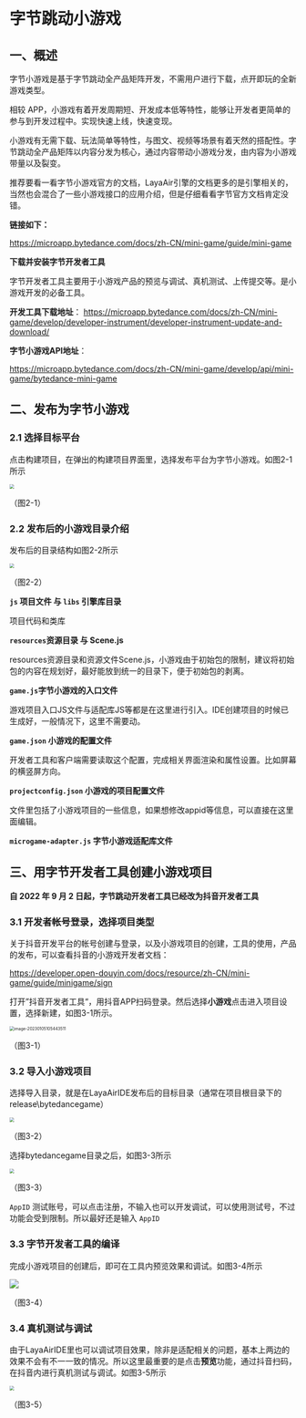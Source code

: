 # 字节跳动小游戏



## 一、概述

字节小游戏是基于字节跳动全产品矩阵开发，不需用户进行下载，点开即玩的全新游戏类型。

相较 APP，小游戏有着开发周期短、开发成本低等特性，能够让开发者更简单的参与到开发过程中。实现快速上线，快速变现。

小游戏有无需下载、玩法简单等特性，与图文、视频等场景有着天然的搭配性。字节跳动全产品矩阵以内容分发为核心，通过内容带动小游戏分发，由内容为小游戏带量以及裂变。

推荐要看一看字节小游戏官方的文档，LayaAir引擎的文档更多的是引擎相关的，当然也会混合了一些小游戏接口的应用介绍，但是仔细看看字节官方文档肯定没错。

**链接如下：**

https://microapp.bytedance.com/docs/zh-CN/mini-game/guide/mini-game

**下载并安装字节开发者工具**

字节开发者工具主要用于小游戏产品的预览与调试、真机测试、上传提交等。是小游戏开发的必备工具。

**开发工具下载地址**：
https://microapp.bytedance.com/docs/zh-CN/mini-game/develop/developer-instrument/developer-instrument-update-and-download/

**字节小游戏API地址**：

https://microapp.bytedance.com/docs/zh-CN/mini-game/develop/api/mini-game/bytedance-mini-game



## 二、发布为字节小游戏



### 2.1 选择目标平台

点击构建项目，在弹出的构建项目界面里，选择发布平台为字节小游戏。如图2-1所示

<img src="img/2-1.png" style="zoom:50%;" /> 

（图2-1）



### 2.2 发布后的小游戏目录介绍

发布后的目录结构如图2-2所示

<img src="img/2-2.png" style="zoom:50%;" /> 

（图2-2）

**`js` 项目文件 与 `libs` 引擎库目录**

项目代码和类库

**`resources`资源目录 与 Scene.js**

resources资源目录和资源文件Scene.js，小游戏由于初始包的限制，建议将初始包的内容在规划好，最好能放到统一的目录下，便于初始包的剥离。

**`game.js`字节小游戏的入口文件**

游戏项目入口JS文件与适配库JS等都是在这里进行引入。IDE创建项目的时候已生成好，一般情况下，这里不需要动。

**`game.json` 小游戏的配置文件**

开发者工具和客户端需要读取这个配置，完成相关界面渲染和属性设置。比如屏幕的横竖屏方向。

**`projectconfig.json` 小游戏的项目配置文件**

文件里包括了小游戏项目的一些信息，如果想修改appid等信息，可以直接在这里面编辑。

**`microgame-adapter.js` 字节小游戏适配库文件**



## 三、用字节开发者工具创建小游戏项目

**自 2022 年 9 月 2 日起，字节跳动开发者工具已经改为抖音开发者工具**



### 3.1 开发者帐号登录，选择项目类型

关于抖音开发平台的帐号创建与登录，以及小游戏项目的创建，工具的使用，产品的发布，可以查看抖音的小游戏开发者文档：

https://developer.open-douyin.com/docs/resource/zh-CN/mini-game/guide/minigame/sign

打开”抖音开发者工具“，用抖音APP扫码登录。然后选择**小游戏**点击进入项目设置，选择新建，如图3-1所示。

<img src="img/3-1.png" alt="image-20230105105443511" style="zoom:50%;" /> 

（图3-1）

### 3.2 导入小游戏项目

选择导入目录，就是在LayaAirIDE发布后的目标目录（通常在项目根目录下的release\bytedancegame）

<img src="img/3-2.png" style="zoom:50%;" /> 

（图3-2）

选择bytedancegame目录之后，如图3-3所示

<img src="img/3-3.png" style="zoom:50%;" /> 

（图3-3）

`AppID` 测试账号，可以点击注册，不输入也可以开发调试，可以使用测试号，不过功能会受到限制。所以最好还是输入 `AppID`

### 3.3 字节开发者工具的编译

完成小游戏项目的创建后，即可在工具内预览效果和调试。如图3-4所示

![](img/3-4.png)

（图3-4）

### 3.4 真机测试与调试

由于LayaAirIDE里也可以调试项目效果，除非是适配相关的问题，基本上两边的效果不会有不一一致的情况。所以这里最重要的是点击**预览**功能，通过抖音扫码，在抖音内进行真机测试与调试。如图3-5所示

<img src="img/3-5.png" style="zoom:50%;" /> 

（图3-5）



